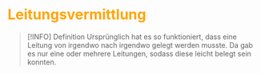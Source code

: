 # <font color = "orange">Leitungsvermittlung</font>
>[!INFO] Definition
>Ursprünglich hat es so funktioniert, dass eine Leitung von irgendwo nach irgendwo gelegt werden musste. Da gab es nur eine oder mehrere Leitungen, sodass diese leicht belegt sein konnten.
>